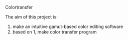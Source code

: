 Colortransfer

The aim of this project is:
1. make an intuitive gamut-based color editing software
2. based on 1, make color transfer program
